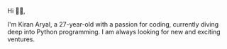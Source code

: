 Hi 🙋‍♂️,

I'm Kiran Aryal, a 27-year-old with a passion for coding, currently diving deep into Python programming. I am always looking for new and exciting ventures.
